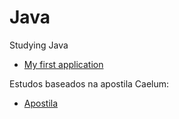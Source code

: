# Java
Studying Java

* [My first application](https://github.com/RaphaelBatagini/java/tree/master/MyApplication)

Estudos baseados na apostila Caelum:
* [Apostila](https://www.caelum.com.br/apostila-java-orientacao-objetos)

